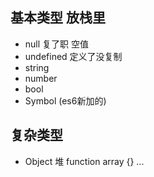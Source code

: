 ## 基本类型 放栈里
- null      复了职 空值
- undefined 定义了没复制
- string 
- number
- bool
- Symbol (es6新加的)
## 复杂类型
- Object 堆
  function array {} ...
